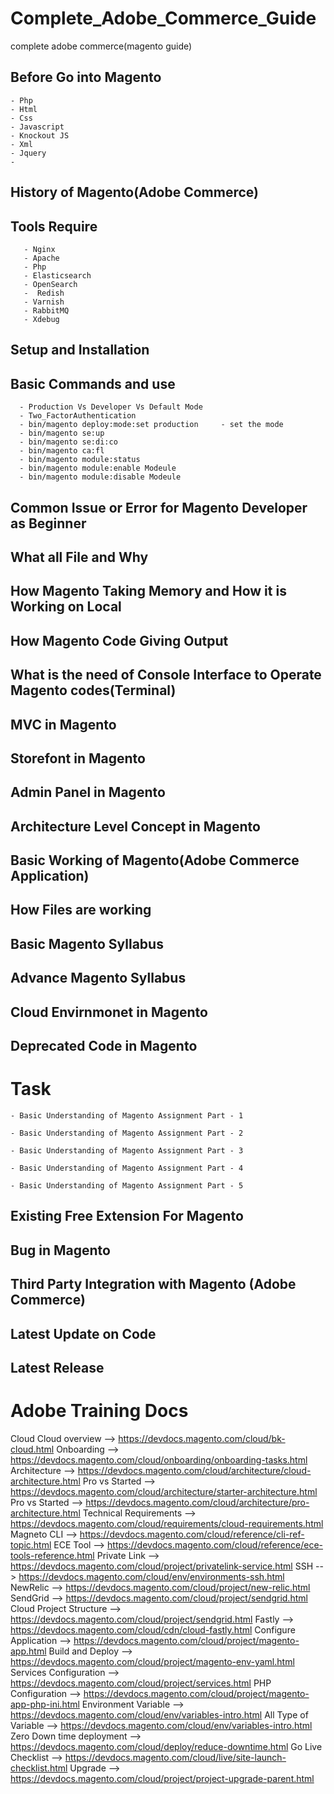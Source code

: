 # Complete_Adobe_Commerce_Guide
complete adobe commerce(magento guide)



## Before Go into Magento 

    - Php 
    - Html
    - Css
    - Javascript
    - Knockout JS
    - Xml
    - Jquery
    - 




## History of Magento(Adobe Commerce)



## Tools Require 
       - Nginx
       - Apache
       - Php
       - Elasticsearch
       - OpenSearch
       -  Redish
       - Varnish
       - RabbitMQ
       - Xdebug
       

## Setup and Installation 
       


## Basic Commands and use

      - Production Vs Developer Vs Default Mode
      - Two_FactorAuthentication
      - bin/magento deploy:mode:set production     - set the mode
      - bin/magento se:up 
      - bin/magento se:di:co
      - bin/magento ca:fl
      - bin/magento module:status
      - bin/magento module:enable Modeule
      - bin/magento module:disable Modeule
      
      


## Common Issue or Error  for Magento Developer  as Beginner



## What all File and Why 



## How Magento Taking Memory and How it is Working on Local


## How Magento Code Giving Output 



## What is the need of Console Interface to Operate Magento codes(Terminal)




## MVC in Magento 



## Storefont in Magento 


## Admin Panel in Magento 



## Architecture Level Concept in Magento






## Basic Working of Magento(Adobe Commerce Application)




## How Files are working




## Basic Magento Syllabus

## Advance Magento Syllabus

## Cloud Envirnmonet in Magento


## Deprecated Code in Magento 



# Task 
    - Basic Understanding of Magento Assignment Part - 1

    - Basic Understanding of Magento Assignment Part - 2
    
    - Basic Understanding of Magento Assignment Part - 3 
    
    - Basic Understanding of Magento Assignment Part - 4

    - Basic Understanding of Magento Assignment Part - 5 


## Existing Free Extension For Magento 

## Bug in Magento 

## Third Party Integration with Magento (Adobe Commerce)



## Latest Update on Code



## Latest Release 


Adobe Training Docs
====================


  Cloud
           Cloud overview --> https://devdocs.magento.com/cloud/bk-cloud.html
           Onboarding --> https://devdocs.magento.com/cloud/onboarding/onboarding-tasks.html
           Architecture --> https://devdocs.magento.com/cloud/architecture/cloud-architecture.html
           Pro vs Started --> https://devdocs.magento.com/cloud/architecture/starter-architecture.html
           Pro vs Started --> https://devdocs.magento.com/cloud/architecture/pro-architecture.html
           Technical Requirements --> https://devdocs.magento.com/cloud/requirements/cloud-requirements.html
           Magneto CLI --> https://devdocs.magento.com/cloud/reference/cli-ref-topic.html
           ECE Tool --> https://devdocs.magento.com/cloud/reference/ece-tools-reference.html
           Private Link --> https://devdocs.magento.com/cloud/project/privatelink-service.html
           SSH --> https://devdocs.magento.com/cloud/env/environments-ssh.html
           NewRelic --> https://devdocs.magento.com/cloud/project/new-relic.html
           SendGrid --> https://devdocs.magento.com/cloud/project/sendgrid.html
           Cloud Project Structure --> https://devdocs.magento.com/cloud/project/sendgrid.html
           Fastly --> https://devdocs.magento.com/cloud/cdn/cloud-fastly.html
           Configure Application --> https://devdocs.magento.com/cloud/project/magento-app.html
           Build and Deploy --> https://devdocs.magento.com/cloud/project/magento-env-yaml.html
           Services Configuration --> https://devdocs.magento.com/cloud/project/services.html
           PHP Configuration --> https://devdocs.magento.com/cloud/project/magento-app-php-ini.html
           Environment Variable --> https://devdocs.magento.com/cloud/env/variables-intro.html
           All Type of Variable --> https://devdocs.magento.com/cloud/env/variables-intro.html
           Zero Down time deployment --> https://devdocs.magento.com/cloud/deploy/reduce-downtime.html
           Go Live Checklist --> https://devdocs.magento.com/cloud/live/site-launch-checklist.html
           Upgrade --> https://devdocs.magento.com/cloud/project/project-upgrade-parent.html 
            
            
            
            
            
            
            
            
            
            
            
            
            
            
            
            
     


